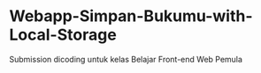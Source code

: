 # Webapp-Simpan-Bukumu-with-Local-Storage
Submission dicoding untuk kelas Belajar Front-end Web Pemula
